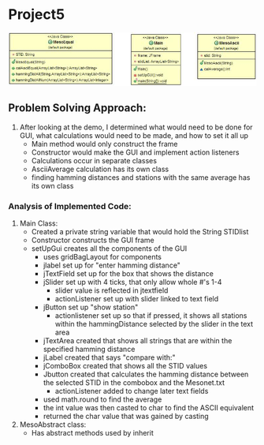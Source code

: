 # Project5
![](UML.jpg)
## Problem Solving Approach:
1. After looking at the demo, I determined what
would need to be done for GUI, what calculations would need to be made, and how to set it all up
    - Main method would only construct the frame
    - Constructor would make the GUI and implement action listeners
    - Calculations occur in separate classes
    - AsciiAverage calculation has its own class
    - finding hamming distances and stations with the same average has its own class


### Analysis of Implemented Code:
1. Main Class:
    - Created a private string variable that would hold the String
        STIDlist
    - Constructor constructs the GUI frame
    - setUpGui creates all the components of the GUI
      - uses gridBagLayout for components
      - jlabel set up for "enter hamming distance"
      - jTextField set up for the box that shows the distance
      - jSlider set up with 4 ticks, that only allow whole #'s 1-4
          - slider value is reflected in jtextfield
          - actionListener set up with slider linked to text field
      - jButton set up "show station"
          - actionlistener set up so that if pressed, it shows all stations within the hammingDistance
            selected by the slider in the text area
      - jTextArea created that shows all strings that are within the specified hamming distance
      - jLabel created that says "compare with:"
      - jComboBox created that shows all the STID values
      - Jbutton created that calculates the hamming distance between the selected STID in the combobox and the Mesonet.txt
          - actionListener added to change later text fields
      - used math.round to find the average
      - the int value was then casted to char to find the
                ASCII equivalent
      - returned the char value that was gained by casting
2. MesoAbstract class:
    - Has abstract methods used  by inherit
  

